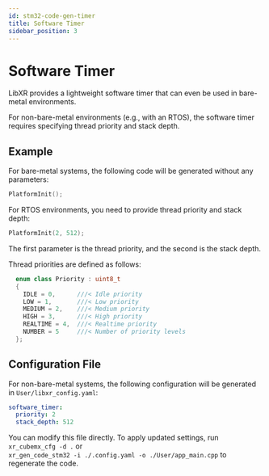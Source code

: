 ```yaml
---
id: stm32-code-gen-timer
title: Software Timer
sidebar_position: 3
---
```


# Software Timer

LibXR provides a lightweight software timer that can even be used in bare-metal environments.

For non-bare-metal environments (e.g., with an RTOS), the software timer requires specifying thread priority and stack depth.

## Example

For bare-metal systems, the following code will be generated without any parameters:

```cpp
PlatformInit();
```

For RTOS environments, you need to provide thread priority and stack depth:

```cpp
PlatformInit(2, 512);
```

The first parameter is the thread priority, and the second is the stack depth.

Thread priorities are defined as follows:

```cpp
  enum class Priority : uint8_t
  {
    IDLE = 0,      ///< Idle priority
    LOW = 1,       ///< Low priority
    MEDIUM = 2,    ///< Medium priority
    HIGH = 3,      ///< High priority
    REALTIME = 4,  ///< Realtime priority
    NUMBER = 5     ///< Number of priority levels
  };
```

## Configuration File

For non-bare-metal systems, the following configuration will be generated in `User/libxr_config.yaml`:

```yaml
software_timer:
  priority: 2
  stack_depth: 512
```

You can modify this file directly. To apply updated settings, run `xr_cubemx_cfg -d .` or  
`xr_gen_code_stm32 -i ./.config.yaml -o ./User/app_main.cpp` to regenerate the code.
